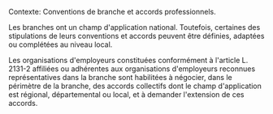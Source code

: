 Contexte: Conventions de branche et accords professionnels.

Les branches ont un champ d'application national. Toutefois, certaines des stipulations de leurs conventions et accords peuvent être définies, adaptées ou complétées au niveau local.

Les organisations d'employeurs constituées conformément à l'article L. 2131-2 affiliées ou adhérentes aux organisations d'employeurs reconnues représentatives dans la branche sont habilitées à négocier, dans le périmètre de la branche, des accords collectifs dont le champ d'application est régional, départemental ou local, et à demander l'extension de ces accords.